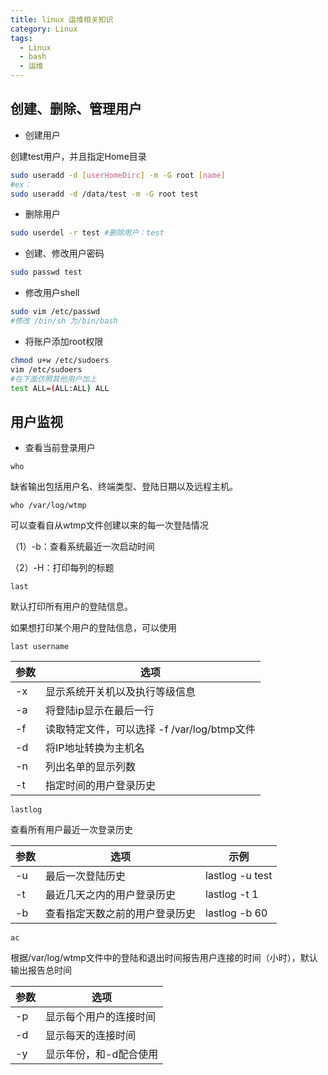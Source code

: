 ```yaml
---
title: linux 运维相关知识
category: Linux
tags:
  - Linux
  - bash
  - 运维
---
```


创建、删除、管理用户
-----

+ 创建用户

创建test用户，并且指定Home目录

```sh
sudo useradd -d [userHomeDirc] -m -G root [name]
#ex：
sudo useradd -d /data/test -m -G root test
```

+ 删除用户

```sh
sudo userdel -r test #删除用户：test
```

+ 创建、修改用户密码

```sh
sudo passwd test
```

+ 修改用户shell

```sh
sudo vim /etc/passwd
#修改 /bin/sh 为/bin/bash
```

+ 将账户添加root权限

```sh
chmod u+w /etc/sudoers
vim /etc/sudoers
#在下面仿照其他用户加上
test ALL=(ALL:ALL) ALL
```

用户监视
---

+ 查看当前登录用户

`who`

缺省输出包括用户名、终端类型、登陆日期以及远程主机。

`who /var/log/wtmp `

可以查看自从wtmp文件创建以来的每一次登陆情况

（1）-b：查看系统最近一次启动时间

（2）-H：打印每列的标题

`last`

默认打印所有用户的登陆信息。

如果想打印某个用户的登陆信息，可以使用

`last username`

参数|选项
---|---
-x|显示系统开关机以及执行等级信息
-a|将登陆ip显示在最后一行
-f|读取特定文件，可以选择 -f /var/log/btmp文件
-d|将IP地址转换为主机名
-n|列出名单的显示列数
-t|指定时间的用户登录历史

`lastlog`

查看所有用户最近一次登录历史

参数|选项|示例
---|---|---
-u|最后一次登陆历史|lastlog -u test
-t|最近几天之内的用户登录历史|lastlog -t 1
-b|查看指定天数之前的用户登录历史|lastlog -b 60

`ac`

根据/var/log/wtmp文件中的登陆和退出时间报告用户连接的时间（小时），默认输出报告总时间

参数|选项
---|---
-p|显示每个用户的连接时间
-d|显示每天的连接时间
-y|显示年份，和-d配合使用
